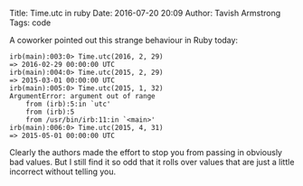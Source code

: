 Title: Time.utc in ruby
Date: 2016-07-20 20:09
Author: Tavish Armstrong
Tags: code

A coworker pointed out this strange behaviour in Ruby today:

```
irb(main):003:0> Time.utc(2016, 2, 29)
=> 2016-02-29 00:00:00 UTC
irb(main):004:0> Time.utc(2015, 2, 29)
=> 2015-03-01 00:00:00 UTC
irb(main):005:0> Time.utc(2015, 1, 32)
ArgumentError: argument out of range
	from (irb):5:in `utc'
	from (irb):5
	from /usr/bin/irb:11:in `<main>'
irb(main):006:0> Time.utc(2015, 4, 31)
=> 2015-05-01 00:00:00 UTC
```

Clearly the authors made the effort to stop you from passing in obviously bad values. But I still find it so odd that it rolls over values that are just a little incorrect without telling you.
